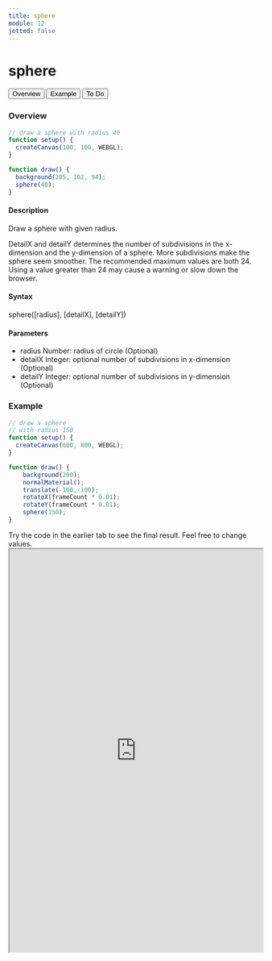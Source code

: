 ```yaml
---
title: sphere
module: 12
jotted: false
---
```


# sphere

<div class="tab">
  <button class="tablinks active" onclick="openTab(event, 'Overview')">Overview</button>
  <button class="tablinks" onclick="openTab(event, 'example')">Example</button>  
  <button class="tablinks" onclick="openTab(event, 'todo')">To Do</button>  
</div>

<div id="Overview" class="tabcontent" style="display:block"  >
<div class="tabhtml" markdown="1">

### Overview

```js
// draw a sphere with radius 40
function setup() {
  createCanvas(100, 100, WEBGL);
}

function draw() {
  background(205, 102, 94);
  sphere(40);
}
```

#### Description

Draw a sphere with given radius.

DetailX and detailY determines the number of subdivisions in the x-dimension and the y-dimension of a sphere. More subdivisions make the sphere seem smoother. The recommended maximum values are both 24. Using a value greater than 24 may cause a warning or slow down the browser.

#### Syntax

sphere([radius], [detailX], [detailY])

#### Parameters

* radius Number: radius of circle (Optional)
* detailX Integer: optional number of subdivisions in x-dimension (Optional)
* detailY Integer: optional number of subdivisions in y-dimension (Optional)

</div>
</div>

<div id="example" class="tabcontent" style="display:block"  >
<div class="tabhtml" markdown="1">

### Example

```js
// draw a sphere
// with radius 150
function setup() {
  createCanvas(600, 800, WEBGL);
}

function draw() {
    background(200);
    normalMaterial();
    translate(-100,-100);
    rotateX(frameCount * 0.01);
    rotateY(frameCount * 0.01);
    sphere(150);
}
```

</div>
</div>

<div id="todo" class="tabcontent">
<div class="tabhtml" markdown="1">
Try the code in the earlier tab to see the final result. Feel free to change values. 

<iframe src="https://editor.p5js.org/michaelcassens/sketches/lre8pVOKm" width="100%" height="800px"></iframe>
</div>
</div>